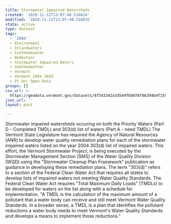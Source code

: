 ```yaml
---
title: Stormwater Impaired Watersheds
created: '2020-11-12T13:07:48.534624'
modified: '2020-11-12T13:07:48.534635'
state: active
type: dataset
tags:
  - '2004'
  - Environment
  - Inlandwaters
  - Isothemewater
  - Nodevtanr
  - Stormwater Impaired Waters
  - Subthemeother
  - Vermont
  - Vermont 2004 303d
  - Vt Anr Open Data
groups: []
csv_url: >-
  https://geodata.vermont.gov/datasets/87543342a3d549fb8078f86394b4f159_185.csv?outSR=%7B%22latestWkid%22%3A32145%2C%22wkid%22%3A32145%7D
json_url: ''
layout: post

---
```

<div style='text-align:Left;'><div><div><p><span>Stormwater impaired watersheds occuring on both the Priority Waters (Part D - Completed TMDL) and 303(d) list of waters (Part A - need TMDL) The Vermont State Legislature has required the Agency of Natural Resources (ANR) to develop water quality remediation plans for each of the stormwater impaired waters listed on the year 2004 303(d) list of impaired waters. This effort, the Vermont Stormwater Project, is being executed by the Stormwater Management Section (SMS) of the Water Quality Division (WQD) using the "Stormwater Cleanup Plan Framework" publication as guidance in developing these remediation plans. The term "303(d)" refers to a section of the Federal Clean Water Act that requires all states to develop lists of impaired waters not meeting Water Quality Standards. The Federal Clean Water Act requires "Total Maximum Daily Loads" (TMDLs) to be developed for waters on the list along with a schedule for implementation. "A TMDL is the calculation of the maximum amount of a pollutant that a water body can receive and still meet Vermont Water Quality Standards. In a broader sense, a TMDL is a plan that identifies the pollutant reductions a water body needs to meet Vermont's Water Quality Standards and develops a means to implement those reductions."</span></p></div></div></div>
